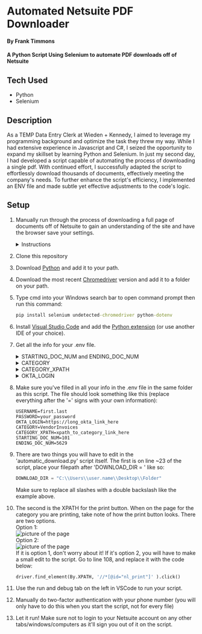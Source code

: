 # Automated Netsuite PDF Downloader

#### By Frank Timmons
#### A Python Script Using Selenium to automate PDF downloads off of Netsuite

## Tech Used
* Python
* Selenium

## Description
As a TEMP Data Entry Clerk at Wieden + Kennedy, I aimed to leverage my programming background and optimize the task they threw my way. While I had extensive experience in Javascript and C#, I seized the opportunity to expand my skillset by learning Python and Selenium. In just my second day, I had developed a script capable of automating the process of downloading a single pdf. With continued effort, I successfully adapted the script to effortlessly download thousands of documents, effectively meeting the company's needs. To further enhance the script's efficiency, I implemented an ENV file and made subtle yet effective adjustments to the code's logic.

## Setup

1. Manually run through the process of downloading a full page of documents off of Netsuite to gain an understanding of the site and have the browser save your settings.
    <details>
    <summary>Instructions</summary>
    <ul>
    <li>Navigate to the 'Print Checks and Forms' page on Netsuite through the 'Transactions'>'Management' dropdowns.</li>
    <li>Click on the category of document you want to print.</li>
    <li>Select the page of documents you wish to print from the dropdown on the right.</li>
    <li>Check the 'Allow Reprinting' box.</li>
    <li>Click 'Mark All'</li>
    <li>Click 'Print'.</li>
    <li>Wait around three minutes for the PDF to open and save it to a new folder on your desktop.</li>
    </ul>
    </details> 
2. Clone this repository
2. Download [Python](https://www.python.org/downloads/) and add it to your path.  
3. Download the most recent [Chromedriver](https://chromedriver.chromium.org/downloads) version and add it to a folder on your path.  
4. Type cmd into your Windows search bar to open command prompt then run this command:
    ```cmd
    pip install selenium undetected-chromedriver python-dotenv 
    ```
5. Install [Visual Studio Code](https://code.visualstudio.com/download) and add the [Python extension](https://marketplace.visualstudio.com/items?itemName=ms-python.python) (or use another IDE of your choice). 
6. Get all the info for your .env file.
    <details>
    <summary>STARTING_DOC_NUM and ENDING_DOC_NUM</summary>
    <ul>
    <li>Navigate to the 'Print Checks and Forms' page on Netsuite through the 'Transactions'>'Management' dropdowns.</li>
    <li>Click on the category of document you want to print.</li>
    <li>There should be a dropdown on the right to select which page of documents you want to be printing. The largest number at the end is the ENDING_DOC_NUM, and the number at the start is the STARTING_DOC_NUM </li>

    *IMPORTANT NOTE*: You must have the STARTING_DOC_NUM be at least 101, otherwise the script will not work.  This should be fine since you need to manually run through the process once for each category anyway!

    <img src='https://i.postimg.cc/xd85VKRm/Screenshot-2023-03-23-101401.png' alt='picture of the page'/>
    

    *IMPORTANT NOTE*: If the script stops running, you will have to change the STARTING_DOC_NUM to the page that the script left off at, if you don't want to start from the beginning. The script is set to keep a record of this in a .txt file named after the category you're printing that should appear in the same folder as this script.
    <li>Put the numbers in your .env file after 'STARTING_DOC_NUM=' and 'ENDING_DOC_NUM=' here:</li>

    ```env
    STARTING_DOC_NUM=___ <--
    ENDING_DOC_NUM=___ <--
    ```
    </ul>
    </details>
    <details>
    <summary>CATEGORY</summary>
    <ul>
    <li>Navigate to the 'Print Checks and Forms' page on Netsuite through the 'Transactions'>'Management' dropdowns.</li>
    <li>Take note of the category you want to print, and convert it to PascalCase(No Spaces, capital letters to start each word).
    
    *EX: Vendor Invoices --> VendorInvoices*</li>
    <li>Write it into the .env file after 'CATEGORY=' here: </li>

    ```env
    CATEGORY=___ <--
    ```
    </ul>
    </details>
    <details>
    <summary>CATEGORY_XPATH</summary>
    <ul>
    <li>Navigate to the 'Print Checks and Forms' page on Netsuite through the 'Transactions'>'Management' dropdowns.</li>
    <li>Press Ctrl+Shift+C.</li>
    <li>Click the category of document you want to print.</li>
    <li>A portion of the new window that has opened up will now be highlighted, right click it and select 'Copy'>'Copy XPATH'</li>
    <img src='https://i.postimg.cc/bNsrJ0tC/Screenshot-2023-03-21-143955.png' alt='picture of the page'/>
    <li>Paste it into the .env file after 'CATEGORY_XPATH=' here: </li>

    ```env
    CATEGORY_XPATH=___ <--
    ```
    </ul>
    </details>
    <details>
    <summary>OKTA_LOGIN</summary>  
    <ul>
    <li>Make sure you are logged in to your Okta and Netsuite account</li>
    <li>Log out of both</li>
    <li>Paste this link into your chrome search bar: https://800733.app.netsuite.com/app/accounting/print/print.nl</li>
    <li>Page should look something like this: </li>
    <img src='https://i.postimg.cc/vH0QW4W1/Screenshot-2023-03-21-144304.png' alt='picture of the page'/>

    If it doesn't, try logging in and out again until that link gives you a page like that. 
    <li>DONT log in, and copy the long link that is now in the browser search bar</li>
    <li>Put the link in your .env file after 'OKTA_LOGIN=' here:</li>

    ```env
    OKTA_LOGIN=___ <--
    ```

    *IMPORTANT NOTE*: This link will expire after ~1hr, so you will have to redo these steps if you have to start the script over
    </ul>
    </details> 
7. Make sure you've filled in all your info in the .env file in the same folder as this script. The file should look something like this (replace everything after the '=' signs with your own information):
    ```env
    USERNAME=first.last
    PASSWORD=your_password
    OKTA_LOGIN=https://long_okta_link_here
    CATEGORY=VendorInvoices
    CATEGORY_XPATH=xpath_to_category_link_here
    STARTING_DOC_NUM=101
    ENDING_DOC_NUM=5629
    ```

8. There are two things you will have to edit in the 'automatic_download.py' script itself.  The first is on line ~23 of the script, place your filepath after 'DOWNLOAD_DIR = ' like so:
    ```python
    DOWNLOAD_DIR = "C:\\Users\\user.name\\Desktop\\Folder"
    ```
    Make sure to replace all slashes with a double backslash like the example above.

9. The second is the XPATH for the print button.  When on the page for the category you are printing, take note of how the print button looks.  There are two options.  
Option 1:  
    <img src='https://i.postimg.cc/4ysXmNnz/Screenshot-2023-03-23-101444.png' alt='picture of the page'/>  
Option 2:  
    <img src='https://i.postimg.cc/QN1BCHYW/Screenshot-2023-03-23-101338.png' alt='picture of the page'/>  
If it is option 1, don't worry about it! If it's option 2, you will have to make a small edit to the script. Go to line 108, and replace it with the code below:

    ```python
    driver.find_element(By.XPATH, '//*[@id="nl_print"]' ).click()
    ```
10. Use the run and debug tab on the left in VSCode to run your script.
11. Manually do two-factor authentication with your phone number (you will only have to do this when you start the script, not for every file)
12. Let it run! Make sure not to login to your Netsuite account on any other tabs/windows/computers as it'll sign you out of it on the script.